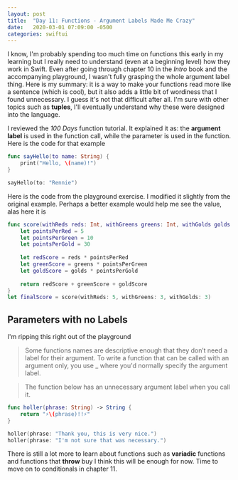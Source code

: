 ```yaml
---
layout: post
title:  "Day 11: Functions - Argument Labels Made Me Crazy"
date:   2020-03-01 07:09:00 -0500
categories: swiftui
---
```


I know, I'm probably spending too much time on functions this early in my learning but I really need to understand (even at a beginning level) how they work in Swift. Even after going through chapter 10 in the _Intro_ book and the accompanying playground, I wasn't fully grasping the whole argument label thing. Here is my summary: it is a way to make your functions read more like a sentence (which is cool), but it also adds a little bit of wordiness that I found unnecessary. I guess it's not that difficult after all. I'm sure with other topics such as **tuples**, I'll eventually understand why these were designed into the language.

I reviewed the _100 Days_ function tutorial. It explained it as: the **argument label** is used in the function call, while the parameter is used in the function. Here is the code for that example

```swift
func sayHello(to name: String) {
    print("Hello, \(name)!")
}

sayHello(to: "Rennie")
```

Here is the code from the playground exercise. I modified it slightly from the original example. Perhaps a better example would help me see the value, alas here it is

```swift
func score(withReds reds: Int, withGreens greens: Int, withGolds golds: Int) -> Int {
    let pointsPerRed = 5
    let pointsPerGreen = 10
    let pointsPerGold = 30
    
    let redScore = reds * pointsPerRed
    let greenScore = greens * pointsPerGreen
    let goldScore = golds * pointsPerGold
    
    return redScore + greenScore + goldScore
}
let finalScore = score(withReds: 5, withGreens: 3, withGolds: 3)
```

## Parameters with no Labels

I'm ripping this right out of the playground

> Some functions names are descriptive enough that they don’t need a label for their argument. To write a function that can be called with an argument only, you use _ where you'd normally specify the argument label.

> The function below has an unnecessary argument label when you call it.

```swift
func holler(phrase: String) -> String {
    return "⚡️\(phrase)!!⚡️"
}

holler(phrase: "Thank you, this is very nice.")
holler(phrase: "I'm not sure that was necessary.")
```

There is still a lot more to learn about functions such as **variadic** functions and functions that **throw** buy I think this will be enough for now. Time to move on to conditionals in chapter 11.
